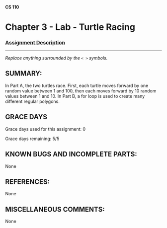 #### CS 110
# Chapter 3 - Lab - Turtle Racing

### [Assignment Description](https://docs.google.com/document/d/1MWJnOpOaQL3yQb1-FVcj7SZLzLQRGZrbhnpyOL0v6mE/edit?usp=sharing)

***

_Replace anything surrounded by the `< >` symbols._

## SUMMARY:
 In Part A, the two turtles race. First, each turtle moves forward by one random value between 1 and 100, then each moves forward by 10 random values between 1 and 10. In Part B, a for loop is used to create many different regular polygons. 

## GRACE DAYS
Grace days used for this assignment: 0 

Grace days remaining: 5/5

## KNOWN BUGS AND INCOMPLETE PARTS:
 None

## REFERENCES:
 None

## MISCELLANEOUS COMMENTS:
 None
